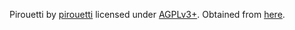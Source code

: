 Pirouetti by [pirouetti](https://lichess.org/@/pirouetti) licensed under [AGPLv3+](https://www.gnu.org/licenses/agpl-3.0.txt).
Obtained from [here](https://github.com/ornicar/lila/tree/master/public/piece).

